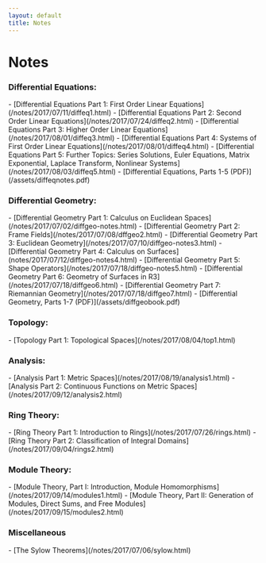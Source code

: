 ```yaml
---
layout: default
title: Notes
---
```


<h1>Notes</h1>

<h3> Differential Equations: </h3>
- [Differential Equations Part 1: First Order Linear Equations](/notes/2017/07/11/diffeq1.html)
- [Differential Equations Part 2: Second Order Linear Equations](/notes/2017/07/24/diffeq2.html)
- [Differential Equations Part 3: Higher Order Linear Equations](/notes/2017/08/01/diffeq3.html)
- [Differential Equations Part 4: Systems of First Order Linear Equations](/notes/2017/08/01/diffeq4.html)
- [Differential Equations Part 5: Further Topics: Series Solutions, Euler Equations, Matrix Exponential, Laplace Transform, Nonlinear Systems](/notes/2017/08/03/diffeq5.html)
- [Differential Equations, Parts 1-5 (PDF)](/assets/diffeqnotes.pdf)

<h3> Differential Geometry: </h3>
- [Differential Geometry Part 1: Calculus on Euclidean Spaces](/notes/2017/07/02/diffgeo-notes.html)
- [Differential Geometry Part 2: Frame Fields](/notes/2017/07/08/dffgeo2.html)
- [Differential Geometry Part 3: Euclidean Geometry](/notes/2017/07/10/diffgeo-notes3.html)
- [Differential Geometry Part 4: Calculus on Surfaces](notes/2017/07/12/diffgeo-notes4.html)
- [Differential Geometry Part 5: Shape Operators](/notes/2017/07/18/diffgeo-notes5.html)
- [Differential Geometry Part 6: Geometry of Surfaces in R3](/notes/2017/07/18/diffgeo6.html)
- [Differential Geometry Part 7: Riemannian Geometry](/notes/2017/07/18/diffgeo7.html)
- [Differential Geometry, Parts 1-7 (PDF)](/assets/diffgeobook.pdf)

<h3> Topology: </h3>
- [Topology Part 1: Topological Spaces](/notes/2017/08/04/top1.html)

<h3> Analysis: </h3>
- [Analysis Part 1: Metric Spaces](/notes/2017/08/19/analysis1.html)
- [Analysis Part 2: Continuous Functions on Metric Spaces](/notes/2017/09/12/analysis2.html)

<h3> Ring Theory: </h3>
- [Ring Theory Part 1: Introduction to Rings](/notes/2017/07/26/rings.html)
- [Ring Theory Part 2: Classification of Integral Domains](/notes/2017/09/04/rings2.html)

<h3> Module Theory: </h3>
- [Module Theory, Part I: Introduction, Module Homomorphisms](/notes/2017/09/14/modules1.html)
- [Module Theory, Part II: Generation of Modules, Direct Sums, and Free Modules](/notes/2017/09/15/modules2.html)

<h3> Miscellaneous </h3>
- [The Sylow Theorems](/notes/2017/07/06/sylow.html)

<!--
<ul>
  {% for post in site.categories.notes %}
    {% if post.url %}
        <li><a href="{{ post.url }}">{{ post.title }}</a></li>
    {% endif %}
  {% endfor %}
</ul>-->